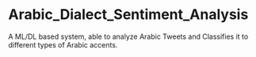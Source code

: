 # Arabic_Dialect_Sentiment_Analysis
A ML/DL based system, able to analyze Arabic Tweets and Classifies it to different types of Arabic accents.
